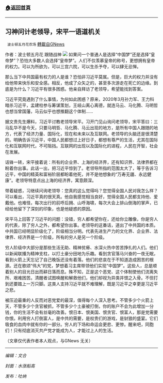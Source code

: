 ###  [:house:返回首頁](https://github.com/ourhimalayas/txt)
---


## 习神问计老领导，宋平一语道机关
` 波士顿五月花农场` [轉載自GNews](https://gnews.org/zh-hans/1611891/)

作者：波士顿五月花 跟随战神
![](https://assets.gnews.org/wp-content/uploads/2021/10/image0-34.jpg)
如果问一个普通人是选择“中国梦”还是选择“皇帝梦”？恐怕大多数人会选择“皇帝梦”。人们不仅羡慕皇帝的称号，更想拥有皇帝的权力。可以为所欲为，可以三宫六院，可以生杀予夺，可以肆无忌惮。

那么当下中共国最有权力的人是谁？恐怕非习近平莫属。但是，巨大的权力并没有给他带来快乐和安全感。相反，他成了众矢之的，甚至多次游走在死亡的边缘。到底是为什么？习近平有很多困惑。他亲自拜访了老领导，希望能找到答案。

习近平究竟遇到了什么事情，为何如此困惑？原来，2020年3月孙力军、王力科暗杀习近平，孟建柱参与筹谋策划，王岐山离心离德，就连马云、马化腾、马明哲也想当曾国藩，马云似乎也想推翻这个体制……

据文贵先生爆料，习近平讨教老领导宋平。习开门见山询问老领导，宋平答曰：三马乱华不是今天，只要马明哲、马化腾、马云出现的地方，是所有中国人跟随的地方，代表了经济力量、国际化，现在和未来以及互联网。老领导的头脑还是很清楚的。明确告诉习近平，中国人民都想过上好日子，都想有尊严的生活，尤其在国际化和互联网时代，不可阻挡。互联网的出现以及国际化的进程，人民在开智，社会在发展。

话锋一转，宋平接着说：所有的企业界、上海的经济界，还有知识界、法律界都在盼着你出事。此话一出，把习近平惊到了。老领导所指的范围太大了，等于告诉习近平，中国的精英和富裕阶层都盼着他死，并不是他想象的“万寿无疆、永远健康”。老领导特意点出上海的经济界，寓意颇深。

带着疑惑，习继续问询老领导：您真的这么觉得吗？您觉得全国人民对我怎么样？可以看出，习近平真的很天真。他自我感觉相当良好，觉得全国人民都支持他、爱戴他。也难怪，每次出行的前呼后拥、山呼海啸，每次大会上排山倒海的掌声，已经给他留下了深刻的印象，也是他疑惑的原因。

宋平马上回答了习近平的问题：没错，穷人都希望你在，还给你立雕像，你是穷人的代表，除了穷人之外，都希望你出事。老领导的这番话，道出了中共国的本质。中共国已经明显阶级化了，阶级相当分明。代表先进生产力的文化界、企业界、法律界、经济界是一个阶级，所有的穷人是另一个阶级。

穷人阶级中大部分是那些生活无助、精神贫瘠、水深火热中苦苦挣扎的人们。他们以新闻联播为精神支柱，以打土豪分田地为乐趣。看到贪官落马兴奋的一夜无眠，看到火箭上天忘记了自己晚饭还没有着落。他们的悲哀在于不知道造成困苦的根源。还在歌颂“伟大”的党，梦想着习主席带领他们实现“中国梦”。这些人，总是顺着别人的目光日出而耕日落而息。殊不知，正是这个恶党、这个体制使他们流离失所、艰难困苦。清醒者试图唤醒和解救他们，他们却视为异类并恨之入骨。不但打到还要踏上一万只脚。这类人支持习近平就不难理解，既是习近平之幸更是习近平之悲。

被压迫最重的人反而对恶党爱的最深，值得每个人深入思考。不管多少个火箭上天，不管多少个贪官被抓，不管多少个土豪被打倒，你的账户不会为此增加一分钱，你的生活不会有丝毫的改善。恨日本、恨美国、恨贪官、恨富人，那是党需要你恨。利用穷人打倒富人，是中共的需要，是权贵们的游戏，是豺狼的盛宴。它们吸食的血肉中就有你的一部分。穷人的下场和命运会更悲、更惨。醒来吧，同胞们！只有彻底消灭共产党才能成为人，才能过上人的生活。

（文章仅代表作者本人观点，与GNews 无关）

* * *

*编辑：文合*

*封面：水涨船高*

*发布：吐纳*
